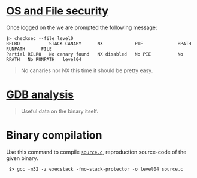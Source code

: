 # [OS and File security](./security.md)

Once logged on the we are prompted the following message:

```shell
$> checksec --file level0
RELRO           STACK CANARY      NX            PIE             RPATH      RUNPATH      FILE
Partial RELRO   No canary found   NX disabled   No PIE          No RPATH   No RUNPATH   level04
```

> No canaries nor NX this time it should be pretty easy.

# [GDB analysis](./gdb.md)

> Useful data on the binary itself.

# Binary compilation

Use this command to compile [`source.c`](../source.c), reproduction source-code of the given binary.

```shell
 $> gcc -m32 -z execstack -fno-stack-protector -o level04 source.c
```